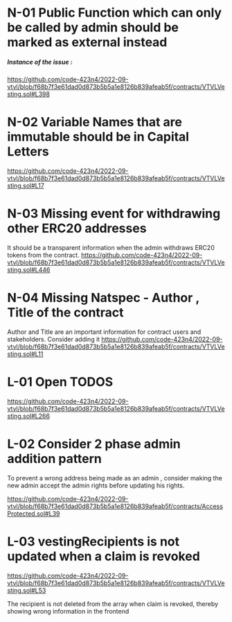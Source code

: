 # N-01 Public Function which can only be called by admin should be marked as external instead

##### Instance of the issue :
https://github.com/code-423n4/2022-09-vtvl/blob/f68b7f3e61dad0d873b5b5a1e8126b839afeab5f/contracts/VTVLVesting.sol#L398
# N-02 Variable Names that are immutable should be in Capital Letters

https://github.com/code-423n4/2022-09-vtvl/blob/f68b7f3e61dad0d873b5b5a1e8126b839afeab5f/contracts/VTVLVesting.sol#L17

# N-03 Missing event for withdrawing other ERC20 addresses
 
It should be a transparent information when the admin withdraws ERC20 tokens from the contract. 
https://github.com/code-423n4/2022-09-vtvl/blob/f68b7f3e61dad0d873b5b5a1e8126b839afeab5f/contracts/VTVLVesting.sol#L446

# N-04 Missing Natspec - Author , Title of the contract 
Author and Title are an important information for contract users and stakeholders. 
Consider adding it 
https://github.com/code-423n4/2022-09-vtvl/blob/f68b7f3e61dad0d873b5b5a1e8126b839afeab5f/contracts/VTVLVesting.sol#L11

# L-01 Open TODOS

https://github.com/code-423n4/2022-09-vtvl/blob/f68b7f3e61dad0d873b5b5a1e8126b839afeab5f/contracts/VTVLVesting.sol#L266

# L-02 Consider 2 phase admin addition pattern

To prevent a wrong address being made as an admin , consider making the new admin accept the admin rights before updating his rights.

https://github.com/code-423n4/2022-09-vtvl/blob/f68b7f3e61dad0d873b5b5a1e8126b839afeab5f/contracts/AccessProtected.sol#L39

# L-03 vestingRecipients is not updated when a claim is revoked
https://github.com/code-423n4/2022-09-vtvl/blob/f68b7f3e61dad0d873b5b5a1e8126b839afeab5f/contracts/VTVLVesting.sol#L53

The recipient is not deleted from the array when claim is revoked, thereby showing wrong information in the frontend